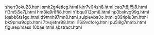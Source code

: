 sherr3oku28.html
smh2g4etlcg.html
kirr7v04sh8.html
caq7t8jf5j8.html
fi3m5j5e7j.html
hm3iq9r8fi8.html
h1bqu012pm8.html
hp3bskvg99g.html
iqabb6ts1go.html
d9mnh97mn8.html
suiplevba0o.html
q89rlpiu3m.html
bk9pma9qpb.html
7tvsjetnr88.html
l16i9vdforg.html
pu5i8g7mmb.html
figures/mass
10bae.html
abstract.html